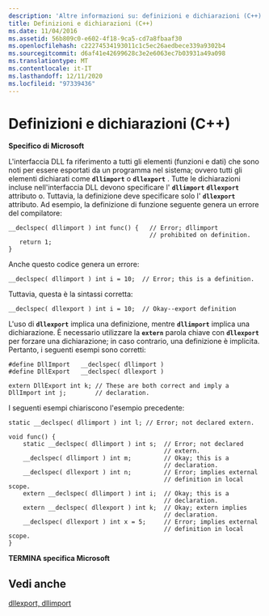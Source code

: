 ```yaml
---
description: 'Altre informazioni su: definizioni e dichiarazioni (C++)'
title: Definizioni e dichiarazioni (C++)
ms.date: 11/04/2016
ms.assetid: 56b809c0-e602-4f18-9ca5-cd7a8fbaaf30
ms.openlocfilehash: c22274534193011c1c5ec26aedbece339a9302b4
ms.sourcegitcommit: d6af41e42699628c3e2e6063ec7b03931a49a098
ms.translationtype: MT
ms.contentlocale: it-IT
ms.lasthandoff: 12/11/2020
ms.locfileid: "97339436"
---
```

# <a name="definitions-and-declarations-c"></a>Definizioni e dichiarazioni (C++)

**Specifico di Microsoft**

L'interfaccia DLL fa riferimento a tutti gli elementi (funzioni e dati) che sono noti per essere esportati da un programma nel sistema; ovvero tutti gli elementi dichiarati come **`dllimport`** o **`dllexport`** . Tutte le dichiarazioni incluse nell'interfaccia DLL devono specificare l' **`dllimport`** **`dllexport`** attributo o. Tuttavia, la definizione deve specificare solo l' **`dllexport`** attributo. Ad esempio, la definizione di funzione seguente genera un errore del compilatore:

```
__declspec( dllimport ) int func() {   // Error; dllimport
                                       // prohibited on definition.
   return 1;
}
```

Anche questo codice genera un errore:

```
__declspec( dllimport ) int i = 10;  // Error; this is a definition.
```

Tuttavia, questa è la sintassi corretta:

```
__declspec( dllexport ) int i = 10;  // Okay--export definition
```

L'uso di **`dllexport`** implica una definizione, mentre **`dllimport`** implica una dichiarazione. È necessario utilizzare la **`extern`** parola chiave con **`dllexport`** per forzare una dichiarazione; in caso contrario, una definizione è implicita. Pertanto, i seguenti esempi sono corretti:

```
#define DllImport   __declspec( dllimport )
#define DllExport   __declspec( dllexport )

extern DllExport int k; // These are both correct and imply a
DllImport int j;        // declaration.
```

I seguenti esempi chiariscono l'esempio precedente:

```
static __declspec( dllimport ) int l; // Error; not declared extern.

void func() {
    static __declspec( dllimport ) int s;  // Error; not declared
                                           // extern.
    __declspec( dllimport ) int m;         // Okay; this is a
                                           // declaration.
    __declspec( dllexport ) int n;         // Error; implies external
                                           // definition in local scope.
    extern __declspec( dllimport ) int i;  // Okay; this is a
                                           // declaration.
    extern __declspec( dllexport ) int k;  // Okay; extern implies
                                           // declaration.
    __declspec( dllexport ) int x = 5;     // Error; implies external
                                           // definition in local scope.
}
```

**TERMINA specifica Microsoft**

## <a name="see-also"></a>Vedi anche

[dllexport, dllimport](../cpp/dllexport-dllimport.md)
